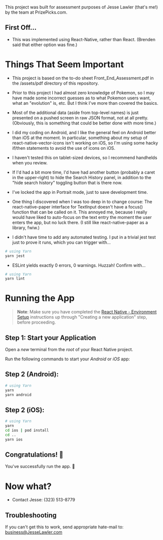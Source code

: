 This project was built for assessment purposes of Jesse Lawler (that's me!) by the team at PrizePicks.com.

## First Off...

- This was implemented using React-Native, rather than React. (Brenden said that either option was fine.)

# Things That Seem Important

- This project is based on the to-do sheet Front_End_Assessment.pdf in the /assets/pdf directory of this repository.

- Prior to this project I had almost zero knowledge of Pokemon, so I may have made some incorrect guesses as to what Pokemon users want, what an "evolution" is, etc. But I think I've more than covered the basics.

- Most of the additional data (aside from top-level names) is just presented on a pushed screen in raw JSON format, not at all pretty. (Obviously, this is something that could be better done with more time.)

- I did my coding on Android, and I like the general feel on Android better than iOS at the moment. In particular, something about my setup of react-native-vector-icons isn't working on iOS, so I'm using some hacky if/then statements to avoid the use of icons on iOS.

- I haven't tested this on tablet-sized devices, so I recommend handhelds when you review.

- If I'd had a bit more time, I'd have had another button (probably a caret in the upper-right) to hide the Search History panel, in addition to the "hide search history" toggling button that is there now.

- I've locked the app in Portrait mode, just to save development time.

- One thing I discovered when I was too deep in to change course: The react-native-paper interface for TextInput doesn't have a focus() function that can be called on it. This annoyed me, because I really would have liked to auto-focus on the text entry the moment the user enters the app, but no luck there. (I still like react-native-paper as a library, fwiw.)

- I didn't have time to add any automated testing. I put in a trivial jest test just to prove it runs, which you can trigger with...

```bash
# using Yarn
yarn jest
```

- ESLint yields exactly 0 errors, 0 warnings. Huzzah! Confirm with...

```bash
# using Yarn
yarn lint
```

# Running the App

> **Note**: Make sure you have completed the [React Native - Environment Setup](https://reactnative.dev/docs/environment-setup) instructions up through "Creating a new application" step, before proceeding.

## Step 1: Start your Application

Open a _new_ terminal from the _root_ of your React Native project.

Run the following commands to start your _Android_ or _iOS_ app:

## Step 2 (Android):

```bash
# using Yarn
yarn
yarn android
```

## Step 2 (iOS):

```bash
# using Yarn
yarn
cd ios | pod install
cd ..
yarn ios
```

## Congratulations! :tada:

You've successfully run the app. :partying_face:

# Now what?

- Contact Jesse: (323) 513-8779

## Troubleshooting

If you can't get this to work, send appropriate hate-mail to: business@JesseLawler.com
